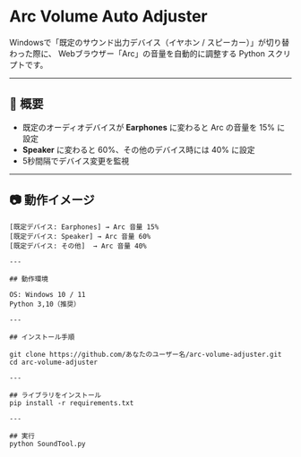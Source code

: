 # Arc Volume Auto Adjuster

Windowsで「既定のサウンド出力デバイス（イヤホン / スピーカー）」が切り替わった際に、
Webブラウザー「Arc」の音量を自動的に調整する Python スクリプトです。

---

## 🔧 概要

- 既定のオーディオデバイスが **Earphones** に変わると Arc の音量を 15% に設定
- **Speaker** に変わると 60%、その他のデバイス時には 40% に設定
- 5秒間隔でデバイス変更を監視

---

## 📷 動作イメージ

```text
[既定デバイス: Earphones] → Arc 音量 15%
[既定デバイス: Speaker] → Arc 音量 60%
[既定デバイス: その他]  → Arc 音量 40%

---

## 動作環境

OS: Windows 10 / 11
Python 3,10（推奨）

---

## インストール手順

git clone https://github.com/あなたのユーザー名/arc-volume-adjuster.git
cd arc-volume-adjuster

---

## ライブラリをインストール
pip install -r requirements.txt

---

## 実行
python SoundTool.py

